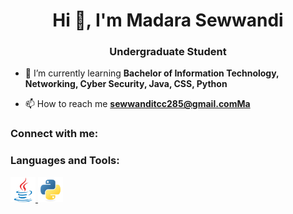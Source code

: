 <h1 align="center">Hi 👋, I'm Madara Sewwandi</h1>
<h3 align="center">Undergraduate Student</h3>

- 🌱 I’m currently learning **Bachelor of Information Technology, Networking, Cyber Security, Java, CSS, Python**

- 📫 How to reach me **sewwanditcc285@gmail.comMa**

<h3 align="left">Connect with me:</h3>
<p align="left">
</p>

<h3 align="left">Languages and Tools:</h3>
<p align="left"> <a href="https://www.java.com" target="_blank" rel="noreferrer"> <img src="https://raw.githubusercontent.com/devicons/devicon/master/icons/java/java-original.svg" alt="java" width="40" height="40"/> </a> <a href="https://www.python.org" target="_blank" rel="noreferrer"> <img src="https://raw.githubusercontent.com/devicons/devicon/master/icons/python/python-original.svg" alt="python" width="40" height="40"/> </a> </p>
